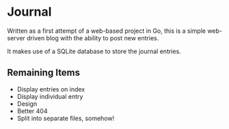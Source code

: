 # Journal

Written as a first attempt of a web-based project in Go, this is a simple web-
server driven blog with the ability to post new entries.

It makes use of a SQLite database to store the journal entries.

## Remaining Items

* Display entries on index
* Display individual entry
* Design
* Better 404
* Split into separate files, somehow!
